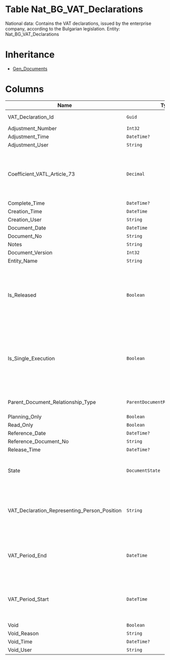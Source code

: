 # Table Nat_BG_VAT_Declarations

National data: Contains the VAT declarations, issued by the enterprise company, according to the Bulgarian legislation. Entity: Nat_BG_VAT_Declarations

# Inheritance

* [Gen_Documents](Gen_Documents.md)

# Columns

| Name | Type | Value | Description |
| - | - | - | --- |
|VAT_Declaration_Id|`Guid`|`PK`, Readonly||
|Adjustment_Number|`Int32`|Readonly||
|Adjustment_Time|`DateTime?`|Readonly||
|Adjustment_User|`String`|Readonly||
|Coefficient_VATL_Article_73|`Decimal`||Field 01 - 33 from the declaration. Must be between 0.00 and 1.00. `Required` `Default(0)` |
|Complete_Time|`DateTime?`|Readonly||
|Creation_Time|`DateTime`|Readonly||
|Creation_User|`String`|Readonly||
|Document_Date|`DateTime`|||
|Document_No|`String`|||
|Notes|`String`|||
|Document_Version|`Int32`|Readonly||
|Entity_Name|`String`|Readonly||
|Is_Released|`Boolean`|Readonly|True if the document is not void and its state is released or greater. `Required` `Default(false)` `Filter(eq)` `ReadOnly` |
|Is_Single_Execution|`Boolean`|Readonly|Specifies whether the document is a single execution of its order document. `Required` `Default(false)` `Filter(eq)` `ReadOnly` |
|Parent_Document_Relationship_Type|`ParentDocumentRelationshipType?`|Allowed: `S`, `N`, Readonly||
|Planning_Only|`Boolean`|Readonly||
|Read_Only|`Boolean`|Readonly||
|Reference_Date|`DateTime?`|||
|Reference_Document_No|`String`|||
|Release_Time|`DateTime?`|Readonly||
|State|`DocumentState`|Allowed: `0`, `5`, `10`, `20`, `30`, `40`, `50`, Readonly||
|VAT_Declaration_Representing_Person_Position|`String`||Position of the representing person for the purposes of submitting of VAT declarations. |
|VAT_Period_End|`DateTime`||End date of the period fot which the VAT declaration is made. `Required` `Filter(ge;le)` |
|VAT_Period_Start|`DateTime`||Start date of the period fot which the VAT declaration is made. `Required` `Filter(ge;le)` |
|Void|`Boolean`|Readonly||
|Void_Reason|`String`|Readonly||
|Void_Time|`DateTime?`|Readonly||
|Void_User|`String`|Readonly||
